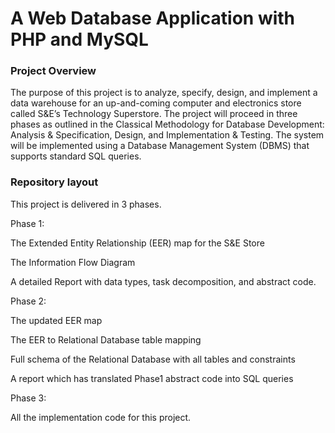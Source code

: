 # A Web Database Application with PHP and MySQL
### Project Overview
The purpose of this project is to analyze, specify, design, and implement a data warehouse for 
an up-and-coming computer and electronics store called S&E’s Technology Superstore. The 
project will proceed in three phases as outlined in the Classical Methodology for Database 
Development: Analysis & Specification, Design, and Implementation & Testing. The system 
will be implemented using a Database Management System (DBMS) that supports standard 
SQL queries. 
### Repository layout
This project is delivered in 3 phases.

Phase 1:

The Extended Entity Relationship (EER) map for the S&E Store

The Information Flow Diagram

A detailed Report with data types, task decomposition, and abstract code.

Phase 2:

The updated EER map

The EER to Relational Database table mapping

Full schema of the Relational Database with all tables and constraints

A report which has translated Phase1 abstract code into SQL queries

Phase 3: 

All the implementation code for this project.
